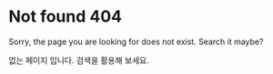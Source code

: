 # Not found 404

Sorry, the page you are looking for does not exist. Search it maybe?

없는 페이지 입니다. 검색을 활용해 보세요.
